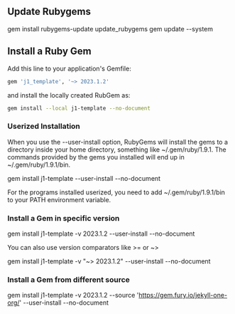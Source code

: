 ## Update Rubygems

gem install rubygems-update
update_rubygems
gem update --system


## Install a Ruby Gem

Add this line to your application's Gemfile:

``` ruby
gem 'j1_template', '~> 2023.1.2'
```

and install the locally created RubGem as:

``` sh
gem install --local j1-template --no-document
```

### Userized Installation

When you use the --user-install option, RubyGems will install the gems to a
directory inside your home directory, something like ~/.gem/ruby/1.9.1. The
commands provided by the gems you installed will end up in
~/.gem/ruby/1.9.1/bin.

  gem install j1-template --user-install --no-document

For the programs installed userized, you need to add ~/.gem/ruby/1.9.1/bin
to your PATH environment variable.

### Install a Gem in specific version

  gem install j1-template -v 2023.1.2 --user-install --no-document

You can also use version comparators like >= or ~>

  gem install j1-template -v "~> 2023.1.2" --user-install --no-document


### Install a Gem from different source

  gem install j1-template -v 2023.1.2 --source 'https://gem.fury.io/jekyll-one-org/' --user-install --no-document
